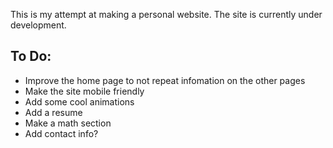 This is my attempt at making a personal website. The site is currently under development.

## To Do:
- Improve the home page to not repeat infomation on the other pages
- Make the site mobile friendly
- Add some cool animations
- Add a resume
- Make a math section
- Add contact info?
